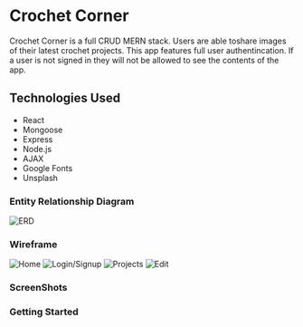 # Crochet Corner 
Crochet Corner is a full CRUD MERN stack.  Users are able toshare images of their latest crochet  projects. This app features full user authentincation. If a user is not signed in they will not be allowed to see the contents of the app. 

## Technologies Used 
- React
- Mongoose
- Express
- Node.js
- AJAX
- Google Fonts 
- Unsplash


### Entity Relationship Diagram
![ERD](../erd.png)

### Wireframe
![Home]()
![Login/Signup]()
![Projects]()
![Edit]()

### ScreenShots

### Getting Started 

